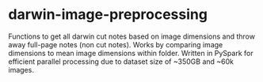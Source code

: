 # darwin-image-preprocessing

Functions to get all darwin cut notes based on image dimensions and throw away full-page notes (non cut notes). Works by comparing image dimensions to mean image dimensions within folder. Written in PySpark for efficient parallel processing due to dataset size of ~350GB and ~60k images.

